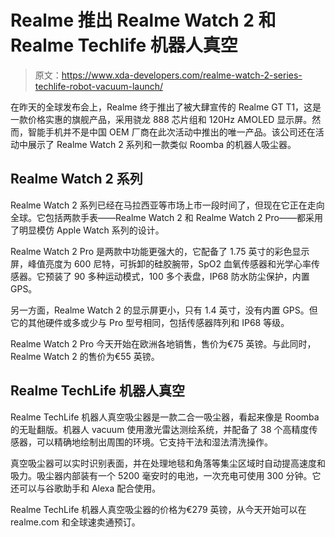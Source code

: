 # Realme 推出 Realme Watch 2 和 Realme Techlife 机器人真空

> 原文：<https://www.xda-developers.com/realme-watch-2-series-techlife-robot-vacuum-launch/>

在昨天的全球发布会上，Realme 终于推出了被大肆宣传的 Realme GT T1，这是一款价格实惠的旗舰产品，采用骁龙 888 芯片组和 120Hz AMOLED 显示屏。然而，智能手机并不是中国 OEM 厂商在此次活动中推出的唯一产品。该公司还在活动中展示了 Realme Watch 2 系列和一款类似 Roomba 的机器人吸尘器。

## Realme Watch 2 系列

Realme Watch 2 系列已经在马拉西亚等市场上市一段时间了，但现在它正在走向全球。它包括两款手表——Realme Watch 2 和 Realme Watch 2 Pro——都采用了明显模仿 Apple Watch 系列的设计。

Realme Watch 2 Pro 是两款中功能更强大的，它配备了 1.75 英寸的彩色显示屏，峰值亮度为 600 尼特，可拆卸的硅胶腕带，SpO2 血氧传感器和光学心率传感器。它预装了 90 多种运动模式，100 多个表盘，IP68 防水防尘保护，内置 GPS。

另一方面，Realme Watch 2 的显示屏更小，只有 1.4 英寸，没有内置 GPS。但它的其他硬件或多或少与 Pro 型号相同，包括传感器阵列和 IP68 等级。

Realme Watch 2 Pro 今天开始在欧洲各地销售，售价为€75 英镑。与此同时，Realme Watch 2 的售价为€55 英镑。

## Realme TechLife 机器人真空

Realme TechLife 机器人真空吸尘器是一款二合一吸尘器，看起来像是 Roomba 的无耻翻版。机器人 vacuum 使用激光雷达测绘系统，并配备了 38 个高精度传感器，可以精确地绘制出周围的环境。它支持干法和湿法清洗操作。

真空吸尘器可以实时识别表面，并在处理地毯和角落等集尘区域时自动提高速度和吸力。吸尘器内部装有一个 5200 毫安时的电池，一次充电可使用 300 分钟。它还可以与谷歌助手和 Alexa 配合使用。

Realme TechLife 机器人真空吸尘器的价格为€279 英镑，从今天开始可以在 realme.com 和全球速卖通预订。